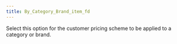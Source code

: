 ```yaml
---
title: By_Category_Brand_item_fd
---
```



Select this option for the customer pricing scheme to be applied to  a category or brand.
